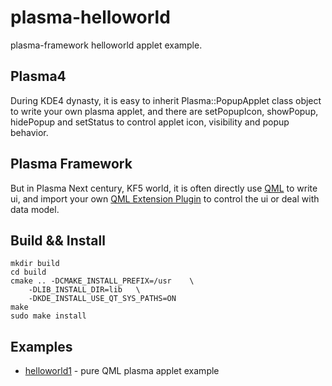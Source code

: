 # plasma-helloworld
plasma-framework helloworld applet example.

## Plasma4
During KDE4 dynasty, it is easy to inherit Plasma::PopupApplet class object to 
write your own plasma applet, and there are setPopupIcon, showPopup, hidePopup 
and setStatus to control applet icon, visibility and popup behavior.

## Plasma Framework
But in Plasma Next century, KF5 world, it is often directly use [QML](http://doc.qt.io/qt-5/qtqml-index.html) 
to write ui, and import your own [QML Extension Plugin](http://doc.qt.io/qt-5/qqmlextensionplugin.html) 
to control the ui or deal with data model.

## Build && Install
```
mkdir build
cd build
cmake .. -DCMAKE_INSTALL_PREFIX=/usr    \
    -DLIB_INSTALL_DIR=lib   \
    -DKDE_INSTALL_USE_QT_SYS_PATHS=ON
make
sudo make install
```

## Examples
* [helloworld1](https://github.com/xiangzhai/plasma-helloworld/tree/master/helloworld1) - pure QML plasma applet example
